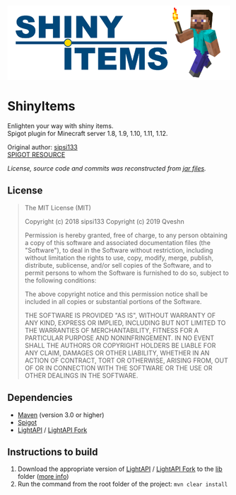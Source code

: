 [![Logo](/logo.png)](https://www.spigotmc.org/resources/shinyitems-1-8-x-1-12-x.12531/)

ShinyItems
==========
Enlighten your way with shiny items.  
Spigot plugin for Minecraft server 1.8, 1.9, 1.10, 1.11, 1.12.

Original author: [sipsi133](https://github.com/sipsi133)  
[SPIGOT RESOURCE](https://www.spigotmc.org/resources/shinyitems-1-8-x-1-12-x.12531/)

*License, source code and commits was reconstructed from [jar files](https://www.spigotmc.org/resources/shinyitems-1-8-x-1-12-x.12531/history).*

## License

>The MIT License (MIT)
>
>Copyright (c) 2018 sipsi133
>Copyright (c) 2019 Qveshn
>
>Permission is hereby granted, free of charge, to any person obtaining a copy of this software and associated documentation
>files (the "Software"), to deal in the Software without restriction, including without limitation the rights to use, copy, modify,
>merge, publish, distribute, sublicense, and/or sell copies of the Software, and to permit persons to whom the Software is
>furnished to do so, subject to the following conditions:
>
>The above copyright notice and this permission notice shall be included in all copies or substantial portions of the Software.
>
>THE SOFTWARE IS PROVIDED "AS IS", WITHOUT WARRANTY OF ANY KIND, EXPRESS OR IMPLIED, INCLUDING
>BUT NOT LIMITED TO THE WARRANTIES OF MERCHANTABILITY, FITNESS FOR A PARTICULAR PURPOSE AND
>NONINFRINGEMENT. IN NO EVENT SHALL THE AUTHORS OR COPYRIGHT HOLDERS BE LIABLE FOR ANY CLAIM,
>DAMAGES OR OTHER LIABILITY, WHETHER IN AN ACTION OF CONTRACT, TORT OR OTHERWISE, ARISING FROM,
>OUT OF OR IN CONNECTION WITH THE SOFTWARE OR THE USE OR OTHER DEALINGS IN THE SOFTWARE.

## Dependencies

- [Maven](https://maven.apache.org) (version 3.0 or higher)
- [Spigot](https://www.spigotmc.org/)
- [LightAPI](https://www.spigotmc.org/resources/lightapi.4510/)
  / [LightAPI Fork](https://www.spigotmc.org/resources/lightapi-temporary-fork.48247/)

## Instructions to build

1. Download the appropriate version of [LightAPI](https://www.spigotmc.org/resources/lightapi.4510/)
   / [LightAPI Fork](https://www.spigotmc.org/resources/lightapi-temporary-fork.48247/)
   to the [lib](/lib) folder ([more info](/lib/readme.md))
1. Run the command from the root folder of the project: `mvn clear install`
